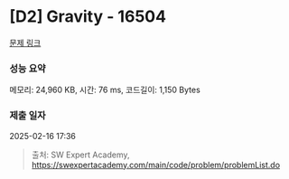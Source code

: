 # [D2] Gravity - 16504 

[문제 링크](https://swexpertacademy.com/main/code/problem/problemDetail.do?contestProbId=AYZOEkza5qMDFARc) 

### 성능 요약

메모리: 24,960 KB, 시간: 76 ms, 코드길이: 1,150 Bytes

### 제출 일자

2025-02-16 17:36



> 출처: SW Expert Academy, https://swexpertacademy.com/main/code/problem/problemList.do